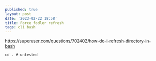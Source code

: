 ```yaml
---
published: true
layout: post
date: '2023-02-22 18:58'
title: Force fodler refresh
tags: cli bash 
---
```

<https://superuser.com/questions/702402/how-do-i-refresh-directory-in-bash>

    cd . # untested
